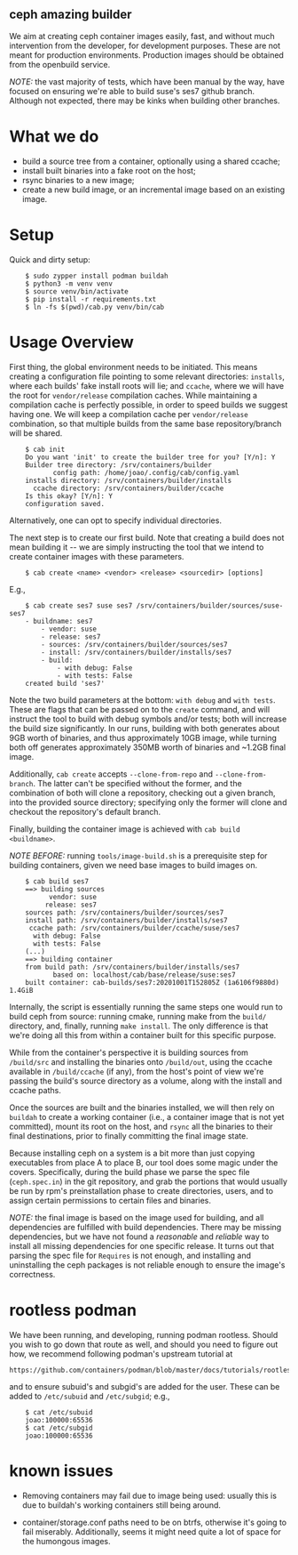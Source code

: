 ceph amazing builder
--------------------

We aim at creating ceph container images easily, fast, and without much
intervention from the developer, for development purposes. These are not meant
for production environments. Production images should be obtained from the
openbuild service.

*NOTE:* the vast majority of tests, which have been manual by the way, have
focused on ensuring we're able to build suse's ses7 github branch. Although not
expected, there may be kinks when building other branches.


What we do
===========

* build a source tree from a container, optionally using a shared ccache;
* install built binaries into a fake root on the host;
* rsync binaries to a new image;
* create a new build image, or an incremental image based on an existing image.


Setup
=====

Quick and dirty setup:

```
	$ sudo zypper install podman buildah
	$ python3 -m venv venv
	$ source venv/bin/activate
	$ pip install -r requirements.txt
	$ ln -fs $(pwd)/cab.py venv/bin/cab
```


Usage Overview
===============

First thing, the global environment needs to be initiated. This means creating a
configuration file pointing to some relevant directories: `installs`, where each
builds' fake install roots will lie; and `ccache`, where we will have the root
for `vendor/release` compilation caches. While maintaining a compilation cache
is perfectly possible, in order to speed builds we suggest having one. We will
keep a compilation cache per `vendor/release` combination, so that multiple
builds from the same base repository/branch will be shared.

```
	$ cab init
   	Do you want 'init' to create the builder tree for you? [Y/n]: Y
	Builder tree directory: /srv/containers/builder
    	   config path: /home/joao/.config/cab/config.yaml
	installs directory: /srv/containers/builder/installs
  	  ccache directory: /srv/containers/builder/ccache
	Is this okay? [Y/n]: Y
	configuration saved.
```

Alternatively, one can opt to specify individual directories.


The next step is to create our first build. Note that creating a build does not
mean building it -- we are simply instructing the tool that we intend to create
container images with these parameters.

```
	$ cab create <name> <vendor> <release> <sourcedir> [options]
```

E.g.,

```
	$ cab create ses7 suse ses7 /srv/containers/builder/sources/suse-ses7
	- buildname: ses7
   		- vendor: suse
   		- release: ses7
   		- sources: /srv/containers/builder/sources/ses7
   		- install: /srv/containers/builder/installs/ses7
   		- build: 
      		- with debug: False
      		- with tests: False
	created build 'ses7'
```

Note the two build parameters at the bottom: `with debug` and `with tests`.
These are flags that can be passed on to the `create` command, and will instruct
the tool to build with debug symbols and/or tests; both will increase the build
size significantly. In our runs, building with both generates about 9GB worth
of binaries, and thus approximately 10GB image, while turning both off generates
approximately 350MB worth of binaries and ~1.2GB final image.

Additionally, `cab create` accepts `--clone-from-repo` and
`--clone-from-branch`. The latter can't be specified without the former, and the
combination of both will clone a repository, checking out a given branch, into
the provided source directory; specifying only the former will clone and
checkout the repository's default branch.


Finally, building the container image is achieved with `cab build <buildname>`.

*NOTE BEFORE:* running `tools/image-build.sh` is a prerequisite step for
building containers, given we need base images to build images on.

```
	$ cab build ses7
	==> building sources
	      vendor: suse
	     release: ses7
	sources path: /srv/containers/builder/sources/ses7
	install path: /srv/containers/builder/installs/ses7
	 ccache path: /srv/containers/builder/ccache/suse/ses7
	  with debug: False
	  with tests: False
	(...)
	==> building container
	from build path: /srv/containers/builder/installs/ses7
           based on: localhost/cab/base/release/suse:ses7
	built container: cab-builds/ses7:20201001T152805Z (1a6106f9880d) 1.4GiB
```


Internally, the script is essentially running the same steps one would run to
build ceph from source: running cmake, running make from the `build/` directory,
and, finally, running `make install`. The only difference is that we're doing
all this from within a container built for this specific purpose.

While from the container's perspective it is building sources from `/build/src`
and installing the binaries onto `/build/out`, using the ccache available in
`/build/ccache` (if any), from the host's point of view we're passing the
build's source directory as a volume, along with the install and ccache paths.

Once the sources are built and the binaries installed, we will then rely on
`buildah` to create a working container (i.e., a container image that is not yet
committed), mount its root on the host, and `rsync` all the binaries to their
final destinations, prior to finally committing the final image state.

Because installing ceph on a system is a bit more than just copying executables
from place A to place B, our tool does some magic under the covers.
Specifically, during the build phase we parse the spec file (`ceph.spec.in`) in
the git repository, and grab the portions that would usually be run by rpm's
preinstallation phase to create directories, users, and to assign certain
permissions to certain files and binaries.


*NOTE:* the final image is based on the image used for building, and all
dependencies are fulfilled with build dependencies. There may be missing
dependencies, but we have not found a _reasonable_ and _reliable_ way to install
all missing dependencies for one specific release. It turns out that parsing the
spec file for `Requires` is not enough, and installing and uninstalling the ceph
packages is not reliable enough to ensure the image's correctness.



rootless podman
================

We have been running, and developing, running podman rootless. Should you wish
to go down that route as well, and should you need to figure out how, we
recommend following podman's upstream tutorial at

	https://github.com/containers/podman/blob/master/docs/tutorials/rootless_tutorial.md

and to ensure subuid's and subgid's are added for the user. These can be added
to `/etc/subuid` and `/etc/subgid`; e.g.,

```
	$ cat /etc/subuid
	joao:100000:65536
	$ cat /etc/subgid
	joao:100000:65536
```

known issues
=============

* Removing containers may fail due to image being used: usually this is due to
buildah's working containers still being around.


* container/storage.conf paths need to be on btrfs, otherwise it's going to fail
miserably. Additionally, seems it might need quite a lot of space for the
humongous images.

